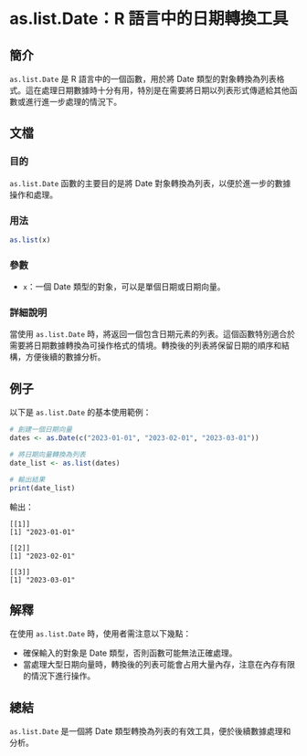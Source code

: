 <!--
Meta Description: # as.list.Date：R 語言中的日期轉換工具 ## 簡介 `as.list.Date` 是 R 語言中的一個函數，用於將 Date 類型的對象轉換為列表格式。這在處理日期數據時十分有用，特別是在需要將日期以列表形式傳遞給其他函數或進行進一步處理的情況下。 ## 文檔 ### 目的 `as....
Meta Keywords: date, list, 2023, dates, date_list
-->

# as.list.Date：R 語言中的日期轉換工具

## 簡介
`as.list.Date` 是 R 語言中的一個函數，用於將 Date 類型的對象轉換為列表格式。這在處理日期數據時十分有用，特別是在需要將日期以列表形式傳遞給其他函數或進行進一步處理的情況下。

## 文檔
### 目的
`as.list.Date` 函數的主要目的是將 Date 對象轉換為列表，以便於進一步的數據操作和處理。

### 用法
```R
as.list(x)
```

### 參數
- `x`：一個 Date 類型的對象，可以是單個日期或日期向量。

### 詳細說明
當使用 `as.list.Date` 時，將返回一個包含日期元素的列表。這個函數特別適合於需要將日期數據轉換為可操作格式的情境。轉換後的列表將保留日期的順序和結構，方便後續的數據分析。

## 例子
以下是 `as.list.Date` 的基本使用範例：

```R
# 創建一個日期向量
dates <- as.Date(c("2023-01-01", "2023-02-01", "2023-03-01"))

# 將日期向量轉換為列表
date_list <- as.list(dates)

# 輸出結果
print(date_list)
```
輸出：
```
[[1]]
[1] "2023-01-01"

[[2]]
[1] "2023-02-01"

[[3]]
[1] "2023-03-01"
```

## 解釋
在使用 `as.list.Date` 時，使用者需注意以下幾點：
- 確保輸入的對象是 Date 類型，否則函數可能無法正確處理。
- 當處理大型日期向量時，轉換後的列表可能會占用大量內存，注意在內存有限的情況下進行操作。

## 總結
`as.list.Date` 是一個將 Date 類型轉換為列表的有效工具，便於後續數據處理和分析。